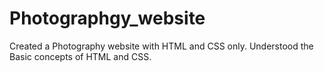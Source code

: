 # Photographgy_website
Created a Photography website with HTML and CSS only.
Understood the Basic concepts of HTML and CSS.
